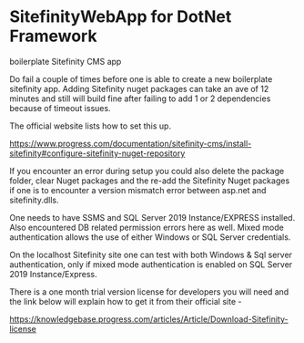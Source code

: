 # SitefinityWebApp for DotNet Framework

boilerplate Sitefinity CMS app

Do fail a couple of times before one is able to create a new boilerplate sitefinity app. 
Adding Sitefinity nuget packages can take an ave of 12 minutes and still will build fine 
after failing to add 1 or 2 dependencies because of timeout issues. 

The official website lists how to set this up. 

https://www.progress.com/documentation/sitefinity-cms/install-sitefinity#configure-sitefinity-nuget-repository

If you encounter an error during setup you could also delete the package folder, 
clear Nuget packages and the re-add the Sitefinity Nuget packages if one is to 
encounter a version mismatch error between asp.net and sitefinity.dlls.

One needs to have SSMS and SQL Server 2019 Instance/EXPRESS installed. 
Also encountered DB related permission errors here as well. Mixed mode 
authentication allows the use of either Windows or SQL Server credentials. 

On the localhost Sitefinity site one can test with both Windows & Sql server 
authentication, only if mixed mode authentication is enabled on SQL Server 2019 
Instance/Express. 


There is a one month trial version license for developers you will need and the link below 
will explain how to get it from their official site -

https://knowledgebase.progress.com/articles/Article/Download-Sitefinity-license 


